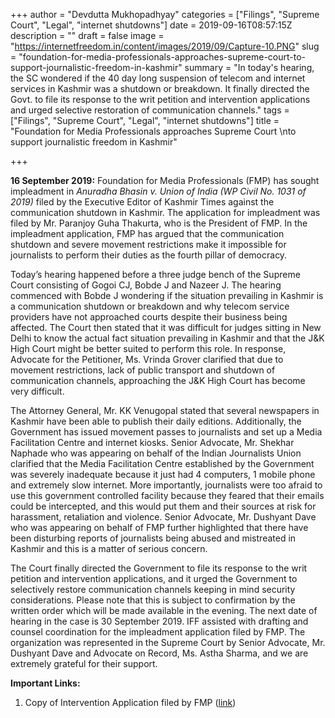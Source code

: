 +++
author = "Devdutta Mukhopadhyay"
categories = ["Filings", "Supreme Court", "Legal", "internet shutdowns"]
date = 2019-09-16T08:57:15Z
description = ""
draft = false
image = "https://internetfreedom.in/content/images/2019/09/Capture-10.PNG"
slug = "foundation-for-media-professionals-approaches-supreme-court-to-support-journalistic-freedom-in-kashmir"
summary = "In today's hearing, the SC wondered if the 40 day long suspension of telecom and internet services in Kashmir was a shutdown or breakdown. It finally directed the Govt. to file its response to the writ petition and intervention applications and urged selective restoration of communication channels."
tags = ["Filings", "Supreme Court", "Legal", "internet shutdowns"]
title = "Foundation for Media Professionals approaches Supreme Court \nto support journalistic freedom in Kashmir"

+++


**16 September 2019:** Foundation for Media Professionals (FMP) has sought impleadment in _Anuradha Bhasin v. Union of India (WP Civil No. 1031 of 2019)_ filed by the Executive Editor of Kashmir Times against the communication shutdown in Kashmir. The application for impleadment was filed by Mr. Paranjoy Guha Thakurta, who is the President of FMP. In the impleadment application, FMP has argued that the communication shutdown and severe movement restrictions make it impossible for journalists to perform their duties as the fourth pillar of democracy. 

Today’s hearing happened before a three judge bench of the Supreme Court consisting of Gogoi CJ, Bobde J and Nazeer J. The hearing commenced with Bobde J wondering if the situation prevailing in Kashmir is a communication shutdown or breakdown and why telecom service providers have not approached courts despite their business being affected. The Court then stated that it was difficult for  judges sitting in New Delhi to know the actual fact situation prevailing in Kashmir and that the J&K High Court might be better suited to perform this role. In response, Advocate for the Petitioner, Ms. Vrinda Grover clarified that due to movement restrictions, lack of public transport and shutdown of communication channels, approaching the J&K High Court has become very difficult. 

The Attorney General, Mr. KK Venugopal stated that several newspapers in Kashmir have been able to publish their daily editions. Additionally, the Government has issued movement passes to journalists and set up a Media Facilitation Centre and internet kiosks. Senior Advocate, Mr. Shekhar Naphade who was appearing on behalf of the Indian Journalists Union clarified that the Media Facilitation Centre established by the Government was severely inadequate because it just had 4 computers, 1 mobile phone and extremely slow internet. More importantly, journalists were too afraid to use this government controlled facility because they feared that their emails could be intercepted, and this would put them and their sources at risk for harassment, retaliation and violence. Senior Advocate, Mr. Dushyant Dave who was appearing on behalf of FMP further highlighted that there have been disturbing reports of journalists being abused and mistreated in Kashmir and this is a matter of serious concern. 

The Court finally directed the Government to file its response to the writ petition and intervention applications, and it urged the Government to selectively restore communication channels keeping in mind security considerations. Please note that this is subject to confirmation by the written order which will be made available in the evening. The next date of hearing in the case is 30 September 2019. IFF assisted with drafting and counsel coordination for the impleadment application filed by FMP. The organization was represented in the Supreme Court by Senior Advocate, Mr. Dushyant Dave and Advocate on Record, Ms. Astha Sharma, and we are extremely grateful for their support. 

**Important Links:**

1. Copy of Intervention Application filed by FMP ([link](https://drive.google.com/file/d/1mIqvKTWw2wjdfE29QwTtdKW1W4K0s9yf/view?usp=sharing))

